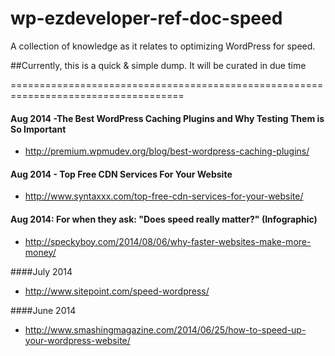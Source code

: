 wp-ezdeveloper-ref-doc-speed
============================

A collection of knowledge as it relates to optimizing WordPress for speed. 

##Currently, this is a quick & simple dump. It will be curated in due time


====================================================================================

#### Aug 2014 -The Best WordPress Caching Plugins and Why Testing Them is So Important
- http://premium.wpmudev.org/blog/best-wordpress-caching-plugins/


#### Aug 2014 - Top Free CDN Services For Your Website
- http://www.syntaxxx.com/top-free-cdn-services-for-your-website/


#### Aug 2014: For when they ask: "Does speed really matter?" (Infographic)
- http://speckyboy.com/2014/08/06/why-faster-websites-make-more-money/


####July 2014 
- http://www.sitepoint.com/speed-wordpress/


####June 2014
 - http://www.smashingmagazine.com/2014/06/25/how-to-speed-up-your-wordpress-website/
